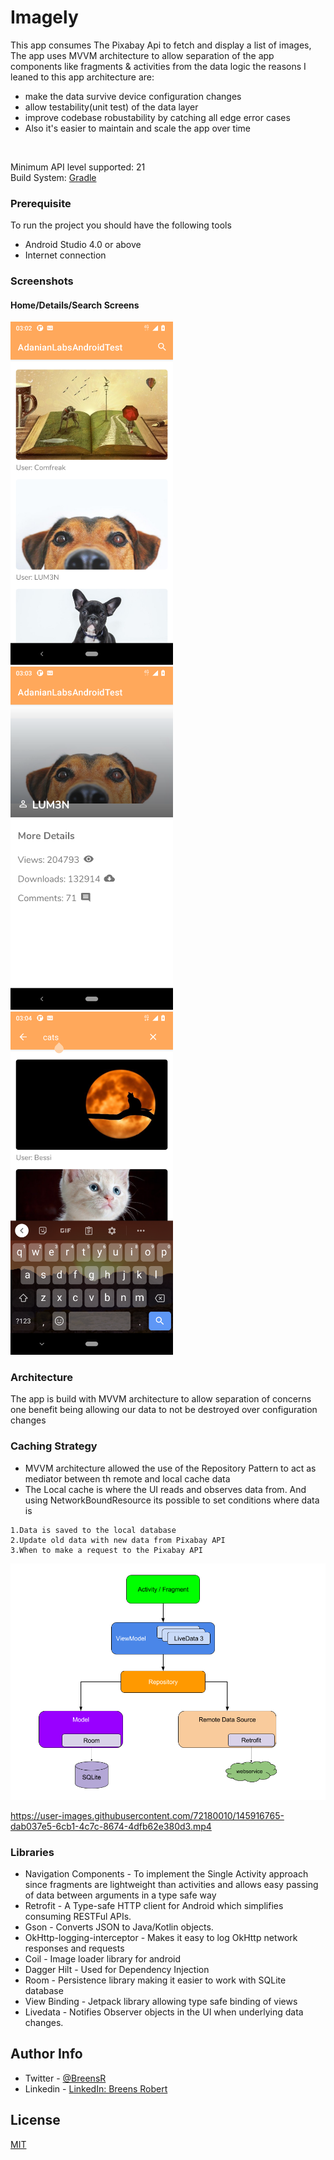 # Imagely
This app consumes The Pixabay Api to fetch and display a list of images, The app uses MVVM architecture to allow separation of the app components like fragments & activities from the data logic the reasons I leaned to this app architecture are:
* make the data survive device configuration changes
* allow testability(unit test) of the data layer
* improve codebase robustability by catching all edge error cases
* Also it's easier to maintain and scale the app over time
<br>

Minimum API level supported: 21
<br>
Build System: [Gradle](https://gradle.org/)

### Prerequisite
To run the project you should have the following tools
* Android Studio 4.0 or above
* Internet connection

### Screenshots
#### Home/Details/Search Screens
<img src="/images/home.png" width="260">&emsp;
<img src="/images/details.png" width="260">
<img src="/images/search.png" width="260">

### Architecture
The app is build with MVVM architecture to allow separation of concerns one benefit being
allowing our data to not be destroyed over configuration changes

### Caching Strategy
* MVVM architecture allowed the use of the Repository Pattern to act as mediator between th remote and local cache data
* The Local cache is where the UI reads and observes data from. And using NetworkBoundResource its possible to set conditions where data is
```
1.Data is saved to the local database
2.Update old data with new data from Pixabay API
3.When to make a request to the Pixabay API
```
<img src="/images/mvvm_architecture.png">

https://user-images.githubusercontent.com/72180010/145916765-dab037e5-6cb1-4c7c-8674-4dfb62e380d3.mp4

### Libraries
* Navigation Components - To implement the Single Activity approach since fragments are lightweight than activities and allows easy passing of data between arguments in a type safe way
* Retrofit - A Type-safe HTTP client for Android which simplifies consuming RESTFul APIs.
* Gson - Converts JSON to Java/Kotlin objects.
* OkHttp-logging-interceptor - Makes it easy to log OkHttp network responses and requests
* Coil - Image loader library for android
* Dagger Hilt - Used for Dependency Injection
* Room - Persistence library making it easier to work with SQLite database
* View Binding - Jetpack library allowing type safe binding of views
* Livedata - Notifies Observer objects in the UI when underlying data changes.

## Author Info
* Twitter - [@BreensR](https://twitter.com/BreensR)
* Linkedin - [LinkedIn: Breens Robert](https://www.linkedin.com/in/breens-mbaka/)

## License
[MIT](https://choosealicense.com/licenses/mit/)
